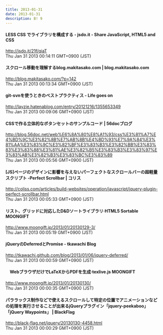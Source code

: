 ```yaml
---
title: 2013-01-31
date: 2013-01-31
description: B! 9
---
```


#### LESS CSS でライブラリを構成する - jsdo.it - Share JavaScript, HTML5 and CSS
http://jsdo.it/21f/qiaT<br>
Thu Jan 31 2013 00:14:11 GMT+0900 (JST)<br>


#### スクロール移動を理解するblog.makitasako.com | blog.makitasako.com
http://blog.makitasako.com/?p=142<br>
Thu Jan 31 2013 00:13:34 GMT+0900 (JST)<br>


#### git-svnを使うときのベストプラクティス - Life goes on
http://layzie.hatenablog.com/entry/20121216/1355653349<br>
Thu Jan 31 2013 00:09:06 GMT+0900 (JST)<br>


#### CSSで作る立体的なボタンセットのサンプルコード | 56docブログ
http://blog.56doc.net/web%E6%8A%80%E8%A1%93/css%E3%81%A7%E4%BD%9C%E3%82%8B%E7%AB%8B%E4%BD%93%E7%9A%84%E3%81%AA%E3%83%9C%E3%82%BF%E3%83%B3%E3%82%BB%E3%83%83%E3%83%88%E3%81%AE%E3%82%B5%E3%83%B3%E3%83%97%E3%83%AB%E3%82%B3%E3%83%BC%E3%83%89<br>
Thu Jan 31 2013 00:05:56 GMT+0900 (JST)<br>


####   [JS]ページのデザインに影響を与えないパーフェクトなスクロールバーの超軽量スクリプト -Perfect Scrollbar | コリス
http://coliss.com/articles/build-websites/operation/javascript/jquery-plugin-perfect-scrollbar.html<br>
Thu Jan 31 2013 00:05:33 GMT+0900 (JST)<br>


#### リスト、グリッドに対応したD&Dソートライブラリ·HTML5 Sortable MOONGIFT
http://www.moongift.jp/2013/01/20130129-3/<br>
Thu Jan 31 2013 00:05:19 GMT+0900 (JST)<br>


#### jQueryのDeferredとPromise - tkawachi Blog
http://tkawachi.github.com/blog/2013/01/06/jquery-deferred/<br>
Thu Jan 31 2013 00:00:59 GMT+0900 (JST)<br>


#### 　WebブラウザだけでLaTeXからPDFを生成·texlive.js MOONGIFT
http://www.moongift.jp/2013/01/20130130/<br>
Thu Jan 31 2013 00:00:35 GMT+0900 (JST)<br>


#### パララックス制作などで使えるスクロールして特定の位置でアニメーションなどの処理を実行させることが出来るjQueryプラグイン「jquery-peekaboo」「jQuery Waypoints」 | BlackFlag
http://black-flag.net/jquery/20130130-4458.html<br>
Thu Jan 31 2013 00:00:29 GMT+0900 (JST)<br>


